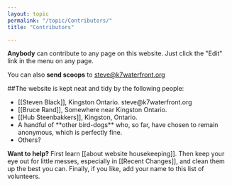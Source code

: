```yaml
---
layout: topic
permalink: "/topic/Contributors/"
title: "Contributors"

---
```


**Anybody** can contribute to any page on this website.  Just click the "Edit" link in the menu on any page.

You can also **send scoops** to steve@k7waterfront.org

##The website is kept neat and tidy by the following people:
<ul>
<li> [[Steven Black]], Kingston Ontario.  steve@k7waterfront.org
<li> [[Bruce Rand]], Somewhere near Kingston Ontario.
<li> [[Hub Steenbakkers]], Kingston, Ontario.
<li> A handful of **other bird-dogs** who, so far, have chosen to remain anonymous, which is perfectly fine.
<li> Others?
</ul>


**Want to help?** First learn [[about website housekeeping]]. Then keep your eye out for little messes, especially in [[Recent Changes]], and clean them up the best you can. Finally, if you like, add your name to this list of volunteers.

